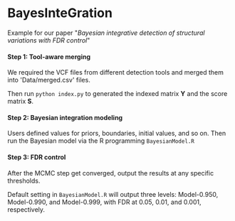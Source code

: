 # BayesInteGration
Example for our paper "*Bayesian integrative detection of structural variations with FDR control*"

#### Step 1: Tool-aware merging

  We required the VCF files from different detection tools and merged them into 'Data/merged.csv' files.

  Then run `python index.py` to generated the indexed matrix $\boldsymbol{Y}$ and the score matrix $\boldsymbol{S}$.

#### Step 2: Bayesian integration modeling

  Users defined values for priors, boundaries, initial values, and so on. Then run the Bayesian model via the R programming `BayesianModel.R`

#### Step 3: FDR control

  After the MCMC step get converged, output the results at any specific thresholds. 
  
  Default setting in `BayesianModel.R` will output three levels: Model-0.950, Model-0.990, and Model-0.999, with FDR at 0.05, 0.01, and 0.001, respectively.

